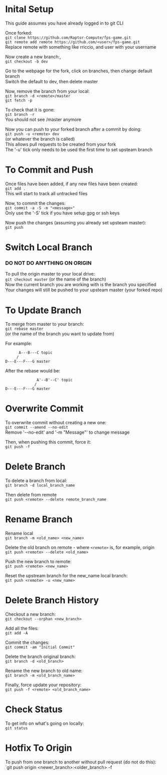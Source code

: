 # Inital Setup
This guide assumes you have already logged in to git CLI

Once forked:
</br >
`git clone https://github.com/Raptor-Compute/fps-game.git`
</br >
`git remote add remote https://github.com/<user>/fps-game.git` 
</br >
Replace remote with something like rriccio, and user with your username

Now create a new branch:,
</br >
`git checkout -b dev`

Go to the webpage for the fork, click on branches, then change default branch
</br >
Switch the default to dev, then delete master

Now, remove the branch from your local:
</br >
`git branch -d <remote>/master`
</br >
`git fetch -p`

To check that it is gone:
</br >
`git branch -r`
</br >
You should not see <remote>/master anymore

Now you can push to your forked branch after a commit by doing:
</br >
`git push -u <remote> dev`
</br >
(or whatever the branch is called)
</br >
This allows pull requests to be created from your fork
</br >
The '-u' tick only needs to be used the first time to set upsteam branch


# To Commit and Push

Once files have been added, if any new files have been created:
</br >
`git add .`
</br >
This will start to track all untracked files

Now, to commit the changes:
</br >
`git commit -a -S -m "<message>"`
</br >
Only use the '-S' tick if you have setup gpg or ssh keys


Now push the changes (assuming you already set upsteam master):
</br >
`git push`


# Switch Local Branch

### DO NOT DO ANYTHING ON ORIGIN
To pull the origin master to your local drive:
</br >
`git checkout master`    (or the name of the branch)
</br >
Now the current branch you are working with is the branch you specified
</br >
Your changes will still be pushed to your upsteam master (your forked repo)


# To Update Branch

To merge from master to your branch:
</br >
`git rebase master`
</br >
(or the name of the branch you want to update from)

For example:
</br >
```text
      A---B---C topic
     /
D---E---F---G master
```

After the rebase would be:
```
              A'--B'--C' topic
             /
D---E---F---G master
```

# Overwrite Commit

To overwrite commit without creating a new one:
</br >
`git commit --amend --no-edit`
</br >
Remove '--no-edit' and '-m "Message"' to change message

Then, when pushing this commit, force it:
</br >
`git push -f`


# Delete Branch

To delete a branch from local:
</br >
`git branch -d local_branch_name`

Then delete from remote
</br >
`git push <remote> --delete remote_branch_name`


# Rename Branch

Rename local
</br>
`git branch -m <old_name> <new_name>`

Delete the old branch on remote - where `<remote>` is, for example, origin
</br>
`git push <remote> --delete <old_name>`

Push the new branch to remote:
</br>
`git push <remote> <new_name>`

Reset the upstream branch for the new_name local branch:
</br>
`git push <remote> -u <new_name>`


# Delete Branch History

Checkout a new branch:
</br>
`git checkout --orphan <new_branch>`

Add all the files:
</br>
`git add -A`

Commit the changes:
</br>
`git commit -am "Initial Commit"`

Delete the branch original branch:
</br>
`git branch -d <old_branch>`

Rename the new branch to old name:
</br>
`git branch -m <old_branch_name>`

Finally, force update your repository:
</br>
`git push -f <remote> <old_branch_name>`


# Check Status

To get info on what's going on locally:
</br >
`git status`


# Hotfix To Origin

To push from one branch to another without pull request (do not do this):
</br>
`git push origin <newer_branch>:<older_branch> -f